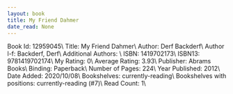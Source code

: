 ```yaml
---
layout: book
title: My Friend Dahmer
date_read: None
---
```


Book Id: 12959045\ 
Title: My Friend Dahmer\ 
Author: Derf Backderf\ 
Author l-f: Backderf, Derf\ 
Additional Authors: \ 
ISBN: 1419702173\ 
ISBN13: 9781419702174\ 
My Rating: 0\ 
Average Rating: 3.93\ 
Publisher: Abrams Books\ 
Binding: Paperback\ 
Number of Pages: 224\ 
Year Published: 2012\ 
Date Added: 2020/10/08\ 
Bookshelves: currently-reading\ 
Bookshelves with positions: currently-reading (#7)\ 
Read Count: 1\ 

